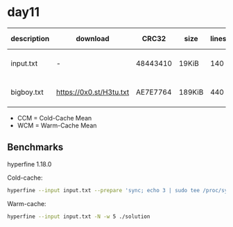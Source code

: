 # day11

| description | download                | CRC32    | size   | lines | silver    | gold          | CCM [ms]     | WCM [ms]     |
| ----------- | ----------------------- | -------- | ------ | ----- | --------- | ------------- | ------------ | ------------ |
| input.txt   | -                       | 48443410 | 19KiB  | 140   | 9947476   | 519939907614  | 9.76 ± 0.21  | 2.66 ± 0.33  |
| bigboy.txt  | https://0x0.st/H3tu.txt | AE7E7764 | 189KiB | 440   | 386232597 | 8772424688485 | 36.49 ± 0.99 | 29.33 ± 0.66 |

- CCM = Cold-Cache Mean
- WCM = Warm-Cache Mean

## Benchmarks

hyperfine 1.18.0

Cold-cache:

```bash
hyperfine --input input.txt --prepare 'sync; echo 3 | sudo tee /proc/sys/vm/drop_caches' ./solution
```

Warm-cache:

```bash
hyperfine --input input.txt -N -w 5 ./solution
```
